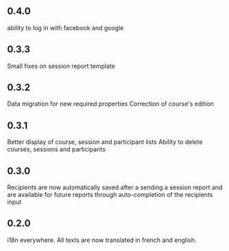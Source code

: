 ## 0.4.0
ability to log in with facebook and google

## 0.3.3

Small fixes on session report template

## 0.3.2

Data migration for new required properties
Correction of course's edition

## 0.3.1

Better display of course, session and participant lists
Ability to delete courses, sessions and participants

## 0.3.0

Recipients are now automatically saved after a sending a session report and are
available for future reports through auto-completion of the recipients input

## 0.2.0

i18n everywhere. All texts are now translated in french and english.
